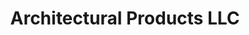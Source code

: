 ---
title: "Architectural Products LLC"
url: /puyallup/architectural-products-llc/
shop: Baustoffe
---